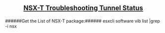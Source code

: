 ## <p align="center"><ins>NSX-T Troubleshooting Tunnel Status</ins></p>

######Get the List of NSX-T package:######
esxcli software vib list |grep -i nsx
